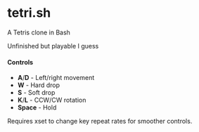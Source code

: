 # tetri.sh
A Tetris clone in Bash

Unfinished but playable I guess

#### Controls
+ **A**/**D** - Left/right movement
+ **W** - Hard drop
+ **S** - Soft drop
+ **K**/**L** - CCW/CW rotation
+ **Space** - Hold


Requires xset to change key repeat rates for smoother controls.
